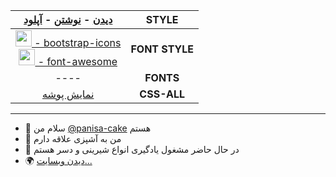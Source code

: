 <div align="center" >

| [دیدن](https://github.com/panisa-cake/panisa-cake) - [نوشتن](https://github.com/panisa-cake/panisa-cake/new) - [آپلود](https://github.com/panisa-cake/panisa-cake/upload) |**STYLE**|
|:---:|:---:|
|[<img src="https://raw.githubusercontent.com/panisa-cake/panisa-cake.github.io/main/img/png/bootstrap.png" width="26" height="26" /> - bootstrap-icons](font/bootstrap-icons.css) <br /> [<img src="https://raw.githubusercontent.com/panisa-cake/panisa-cake.github.io/main/img/png/font-awesome.png" width="26" height="26" />‌ - font-awesome](fontawesome-free-6.1.2-web/css/all.css)|**FONT STYLE**|
|----|**FONTS**|
|[نمایش پوشه]()|**CSS-ALL**|
</div>

---

 - 👋 سلام من [@panisa-cake](https://github.com/panisa-cake) هستم
 - 👀 من به آشپزی علاقه دارم
 - 🌱 در حال حاضر مشغول یادگیری انواع شیرینی و دسر هستم
 - 🌍 [دیدن وبسایت](https://panisa-cake.github.io/)[‌‌...](https://github.com/panisa-cake/panisa-cake.github.io/)   

